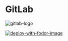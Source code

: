 # GitLab

![gitlab-logo](https://gitlab.com/gitlab-com/gitlab-artwork/raw/master/wordmark/wm_no_bg.png)

[![deploy-with-fodor-image](https://img.shields.io/badge/Install%20on%20DigitalOcean-with%20Fodor.xyz-cc382c.svg)](https://fodor.xyz/provision/fodorxyz/gitlab)
